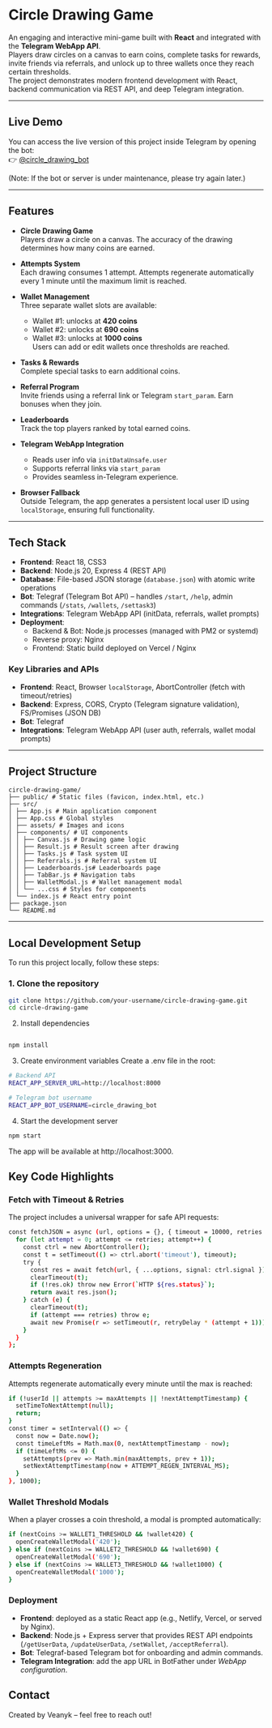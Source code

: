 # Circle Drawing Game

An engaging and interactive mini-game built with **React** and integrated with the **Telegram WebApp API**.  
Players draw circles on a canvas to earn coins, complete tasks for rewards, invite friends via referrals, and unlock up to three wallets once they reach certain thresholds.  
The project demonstrates modern frontend development with React, backend communication via REST API, and deep Telegram integration.

---

## Live Demo

You can access the live version of this project inside Telegram by opening the bot:  
👉 [@circle_drawing_bot](https://t.me/circle_drawing_bot)

(Note: If the bot or server is under maintenance, please try again later.)

---

## Features

- **Circle Drawing Game**  
  Players draw a circle on a canvas. The accuracy of the drawing determines how many coins are earned.  

- **Attempts System**  
  Each drawing consumes 1 attempt. Attempts regenerate automatically every 1 minute until the maximum limit is reached.  

- **Wallet Management**  
  Three separate wallet slots are available:  
  - Wallet #1: unlocks at **420 coins**  
  - Wallet #2: unlocks at **690 coins**  
  - Wallet #3: unlocks at **1000 coins**  
  Users can add or edit wallets once thresholds are reached.  

- **Tasks & Rewards**  
  Complete special tasks to earn additional coins.  

- **Referral Program**  
  Invite friends using a referral link or Telegram `start_param`. Earn bonuses when they join.  

- **Leaderboards**  
  Track the top players ranked by total earned coins.  

- **Telegram WebApp Integration**  
  - Reads user info via `initDataUnsafe.user`  
  - Supports referral links via `start_param`  
  - Provides seamless in-Telegram experience.  

- **Browser Fallback**  
  Outside Telegram, the app generates a persistent local user ID using `localStorage`, ensuring full functionality.

---

## Tech Stack

- **Frontend**: React 18, CSS3  
- **Backend**: Node.js 20, Express 4 (REST API)  
- **Database**: File-based JSON storage (`database.json`) with atomic write operations  
- **Bot**: Telegraf (Telegram Bot API) – handles `/start`, `/help`, admin commands (`/stats`, `/wallets`, `/settask3`)  
- **Integrations**: Telegram WebApp API (initData, referrals, wallet prompts)  
- **Deployment**:  
  - Backend & Bot: Node.js processes (managed with PM2 or systemd)  
  - Reverse proxy: Nginx  
  - Frontend: Static build deployed on Vercel / Nginx  

### Key Libraries and APIs

- **Frontend**: React, Browser `localStorage`, AbortController (fetch with timeout/retries)  
- **Backend**: Express, CORS, Crypto (Telegram signature validation), FS/Promises (JSON DB)  
- **Bot**: Telegraf  
- **Integrations**: Telegram WebApp API (user auth, referrals, wallet modal prompts)  

---

## Project Structure
```
circle-drawing-game/
├── public/ # Static files (favicon, index.html, etc.)
├── src/
│ ├── App.js # Main application component
│ ├── App.css # Global styles
│ ├── assets/ # Images and icons
│ ├── components/ # UI components
│ │ ├── Canvas.js # Drawing game logic
│ │ ├── Result.js # Result screen after drawing
│ │ ├── Tasks.js # Task system UI
│ │ ├── Referrals.js # Referral system UI
│ │ ├── Leaderboards.js# Leaderboards page
│ │ ├── TabBar.js # Navigation tabs
│ │ ├── WalletModal.js # Wallet management modal
│ │ └── ...css # Styles for components
│ └── index.js # React entry point
├── package.json
└── README.md
```

---

## Local Development Setup

To run this project locally, follow these steps:

### 1. Clone the repository
```bash
git clone https://github.com/your-username/circle-drawing-game.git
cd circle-drawing-game
```
2. Install dependencies
```bash

npm install
```
3. Create environment variables
Create a .env file in the root:

```bash
# Backend API
REACT_APP_SERVER_URL=http://localhost:8000

# Telegram bot username
REACT_APP_BOT_USERNAME=circle_drawing_bot
```

4. Start the development server
```bash
npm start
```

The app will be available at http://localhost:3000.

## Key Code Highlights
### Fetch with Timeout & Retries
The project includes a universal wrapper for safe API requests:
```bash
const fetchJSON = async (url, options = {}, { timeout = 10000, retries = 2, retryDelay = 300 } = {}) => {
  for (let attempt = 0; attempt <= retries; attempt++) {
    const ctrl = new AbortController();
    const t = setTimeout(() => ctrl.abort('timeout'), timeout);
    try {
      const res = await fetch(url, { ...options, signal: ctrl.signal });
      clearTimeout(t);
      if (!res.ok) throw new Error(`HTTP ${res.status}`);
      return await res.json();
    } catch (e) {
      clearTimeout(t);
      if (attempt === retries) throw e;
      await new Promise(r => setTimeout(r, retryDelay * (attempt + 1)));
    }
  }
};
```

### Attempts Regeneration
Attempts regenerate automatically every minute until the max is reached:
```bash
if (!userId || attempts >= maxAttempts || !nextAttemptTimestamp) {
  setTimeToNextAttempt(null);
  return;
}
const timer = setInterval(() => {
  const now = Date.now();
  const timeLeftMs = Math.max(0, nextAttemptTimestamp - now);
  if (timeLeftMs <= 0) {
    setAttempts(prev => Math.min(maxAttempts, prev + 1));
    setNextAttemptTimestamp(now + ATTEMPT_REGEN_INTERVAL_MS);
  }
}, 1000);
```
### Wallet Threshold Modals
When a player crosses a coin threshold, a modal is prompted automatically:

```bash
if (nextCoins >= WALLET1_THRESHOLD && !wallet420) {
  openCreateWalletModal('420');
} else if (nextCoins >= WALLET2_THRESHOLD && !wallet690) {
  openCreateWalletModal('690');
} else if (nextCoins >= WALLET3_THRESHOLD && !wallet1000) {
  openCreateWalletModal('1000');
}
```
### Deployment

- **Frontend**: deployed as a static React app (e.g., Netlify, Vercel, or served by Nginx).  
- **Backend**: Node.js + Express server that provides REST API endpoints  
  (`/getUserData`, `/updateUserData`, `/setWallet`, `/acceptReferral`).  
- **Bot**: Telegraf-based Telegram bot for onboarding and admin commands.  
- **Telegram Integration**: add the app URL in BotFather under *WebApp configuration*.  

## Contact
Created by Veanyk – feel free to reach out!